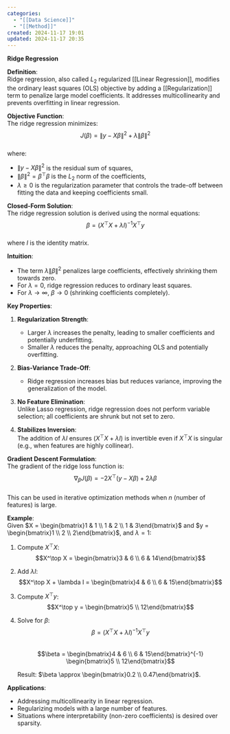 ```yaml
---
categories:
  - "[[Data Science]]"
  - "[[Method]]"
created: 2024-11-17 19:01
updated: 2024-11-17 20:35
---
```

**Ridge Regression**  

**Definition**:  
Ridge regression, also called $L_2$ regularized [[Linear Regression]], modifies the ordinary least squares (OLS) objective by adding a [[Regularization]] term to penalize large model coefficients. It addresses multicollinearity and prevents overfitting in linear regression.

**Objective Function**:  
The ridge regression minimizes:  
$$J(\beta) = \|y - X\beta\|^2 + \lambda \|\beta\|^2$$  
where:  
- $\|y - X\beta\|^2$ is the residual sum of squares,  
- $\|\beta\|^2 = \beta^\top \beta$ is the $L_2$ norm of the coefficients,  
- $\lambda \geq 0$ is the regularization parameter that controls the trade-off between fitting the data and keeping coefficients small.  

**Closed-Form Solution**:  
The ridge regression solution is derived using the normal equations:  
$$\beta = (X^\top X + \lambda I)^{-1} X^\top y$$  
where $I$ is the identity matrix.  

**Intuition**:  
- The term $\lambda \|\beta\|^2$ penalizes large coefficients, effectively shrinking them towards zero.  
- For $\lambda = 0$, ridge regression reduces to ordinary least squares.  
- For $\lambda \to \infty$, $\beta \to 0$ (shrinking coefficients completely).  

**Key Properties**:  
1. **Regularization Strength**:  
   - Larger $\lambda$ increases the penalty, leading to smaller coefficients and potentially underfitting.  
   - Smaller $\lambda$ reduces the penalty, approaching OLS and potentially overfitting.  

2. **Bias-Variance Trade-Off**:  
   - Ridge regression increases bias but reduces variance, improving the generalization of the model.  

3. **No Feature Elimination**:  
   Unlike Lasso regression, ridge regression does not perform variable selection; all coefficients are shrunk but not set to zero.  

4. **Stabilizes Inversion**:  
   The addition of $\lambda I$ ensures $(X^\top X + \lambda I)$ is invertible even if $X^\top X$ is singular (e.g., when features are highly collinear).  

**Gradient Descent Formulation**:  
The gradient of the ridge loss function is:  
$$\nabla_\beta J(\beta) = -2X^\top (y - X\beta) + 2\lambda \beta$$  
This can be used in iterative optimization methods when $n$ (number of features) is large.  

**Example**:  
Given $X = \begin{bmatrix}1 & 1 \\ 1 & 2 \\ 1 & 3\end{bmatrix}$ and $y = \begin{bmatrix}1 \\ 2 \\ 2\end{bmatrix}$, and $\lambda = 1$:  
1. Compute $X^\top X$:  
   $$X^\top X = \begin{bmatrix}3 & 6 \\ 6 & 14\end{bmatrix}$$  

2. Add $\lambda I$:  
   $$X^\top X + \lambda I = \begin{bmatrix}4 & 6 \\ 6 & 15\end{bmatrix}$$  

3. Compute $X^\top y$:  
   $$X^\top y = \begin{bmatrix}5 \\ 12\end{bmatrix}$$  

4. Solve for $\beta$:  
   $$\beta = (X^\top X + \lambda I)^{-1} X^\top y$$  
   $$\beta = \begin{bmatrix}4 & 6 \\ 6 & 15\end{bmatrix}^{-1} \begin{bmatrix}5 \\ 12\end{bmatrix}$$  

   Result: $\beta \approx \begin{bmatrix}0.2 \\ 0.47\end{bmatrix}$.  

**Applications**:  
- Addressing multicollinearity in linear regression.  
- Regularizing models with a large number of features.  
- Situations where interpretability (non-zero coefficients) is desired over sparsity.